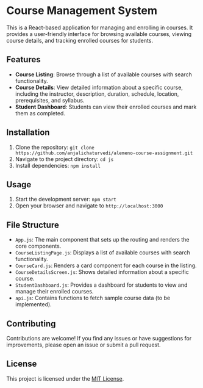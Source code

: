 # Course Management System

This is a React-based application for managing and enrolling in courses. It provides a user-friendly interface for browsing available courses, viewing course details, and tracking enrolled courses for students.

## Features

- **Course Listing**: Browse through a list of available courses with search functionality.
- **Course Details**: View detailed information about a specific course, including the instructor, description, duration, schedule, location, prerequisites, and syllabus.
- **Student Dashboard**: Students can view their enrolled courses and mark them as completed.

## Installation

1. Clone the repository: `git clone https://github.com/anjalichaturvedi/alemeno-course-assignment.git`
2. Navigate to the project directory: `cd js`
3. Install dependencies: `npm install`

## Usage

1. Start the development server: `npm start`
2. Open your browser and navigate to `http://localhost:3000`

## File Structure

- `App.js`: The main component that sets up the routing and renders the core components.
- `CourseListingPage.js`: Displays a list of available courses with search functionality.
- `CourseCard.js`: Renders a card component for each course in the listing.
- `CourseDetailsScreen.js`: Shows detailed information about a specific course.
- `StudentDashboard.js`: Provides a dashboard for students to view and manage their enrolled courses.
- `api.js`: Contains functions to fetch sample course data (to be implemented).

## Contributing

Contributions are welcome! If you find any issues or have suggestions for improvements, please open an issue or submit a pull request.

## License

This project is licensed under the [MIT License](LICENSE).
